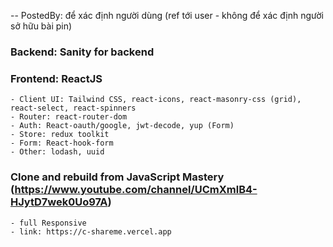-- PostedBy: để xác định người dùng (ref tới user - không để xác định người sở hữu bài pin)

### Backend: Sanity for backend

### Frontend: ReactJS

    - Client UI: Tailwind CSS, react-icons, react-masonry-css (grid), react-select, react-spinners
    - Router: react-router-dom
    - Auth: React-oauth/google, jwt-decode, yup (Form)
    - Store: redux toolkit
    - Form: React-hook-form
    - Other: lodash, uuid

### Clone and rebuild from JavaScript Mastery (https://www.youtube.com/channel/UCmXmlB4-HJytD7wek0Uo97A)

    - full Responsive
    - link: https://c-shareme.vercel.app
